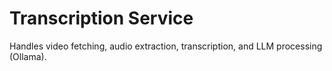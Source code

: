# Transcription Service

Handles video fetching, audio extraction, transcription, and LLM processing (Ollama).
